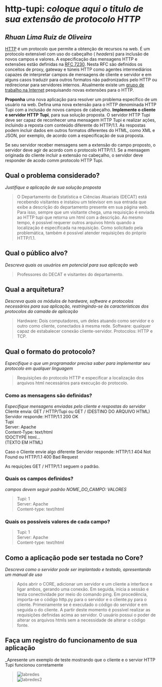 # http-tupi:  _coloque aqui o titulo de sua extensão de protocolo HTTP_

## _Rhuan Lima Ruiz de Oliveira_

 [HTTP](https://developer.mozilla.org/pt-BR/docs/Web/HTTP/Overview) é um protocolo que permite a obtenção de recursos na web. É um protocolo extensível com uso do  cabeçalho ( _headers_) para inclusão de novos campos e valores.  A especificação das mensagens HTTP e extensões estão definidas na [RFC 7230](https://datatracker.ietf.org/doc/html/rfc7230). Nesta RFC são definidos os conceitos de proxy, gateway e túneis HTTP como agentes intermediários capazes de interpretar campos de mensagens de cliente e servidor e em alguns casos traduzir para outros formatos não padronizados pelo HTTP ou redirecionar para servidores internos. Atualmente existe um [grupo de trabalho na Internet](https://httpwg.org/specs/) pesquisando novas extensões para o HTTP. 
 
__Proponha__ uma nova aplicação para resolver um problema específico de um usuário na web. Defina uma nova extensão para o HTTP denominada HTTP Tupi com a inclusão de novos campos de cabeçalho. __Implemente o cliente e servidor HTTP Tupi__, para sua solução proposta. O servidor HTTP Tupi deve ser capaz de reconhecer uma mensagem HTTP Tupi e realizar ações, incluindo a reposta com conteúdo diferente do HTTP/1.1. As respostas podem incluir dados em outros formatos diferentes do HTML, como XML e JSON, por exemplo, de acordo com a especificação de sua proposta.

Se seu servidor receber mensagens sem a extensão do campo proposto, o servidor deve agir de acordo com o protocolo HTTP/1.1. Se a mensagem originada do cliente incluir a extensão no cabeçalho, o servidor deve responder de acodo comm protocolo HTTP Tupi.

## Qual o problema considerado?  
_Justifique a aplicação de sua solução proposta_

>O Departamento de Estatística e Ciências Atuariais (DECAT) está recebendo visitantes e instalou um televisor em sua entrada que exibe a descrição do departamento presente em sua página web. Para isso, sempre que um visitante chega, uma requisição é enviada ao HTTP tupi que retorna um html com a descrição. Ao mesmo tempo, é possível requerer outros arquivos htmls quando a localização é especificada na requisição. Como solicitado pela problemática, também é possível atender requisições do próprio HTTP/1.1.

## Qual o público alvo?  
_Descreva quais os usuários em potencial para sua aplicação web_

> Professores do DECAT e visitantes do departamento.

## Qual a arquitetura?  
_Descreva quais os módulos de hardware, software e protocolos necessários para sua aplicação, restringindo-se às características dos protocolos da camada de aplicação_

> Hardware: Dois computadores, um deles atuando como servidor e o outro como cliente, conectados à mesma rede. Software: qualquer capaz de estabalecer conexão cliente-servidor. Protocolos: HTTP e TCP.

## Qual o formato do protocolo?
_Especifique o que um programador precisa saber para implementar seu protocolo em qualquer linguagem_

>Requisições do protocolo HTTP e especificar a localização dos arquivos html necessários para execução do protocolo.

### Como as mensagens são definidas?
_Especifique mensagens enviadas pelo cliente e respostas do servidor_
Cliente envia: GET / HTTP/Tupi ou GET / (DESTINO DO ARQUIVO HTML)
Servidor responde: 
HTTP/1.1 200 OK  
Tupi  
Server: Apache  
Content-Type: text/html               
!DOCTYPE html...  
(TEXTO EM HTML)  
                   
Caso o Cliente envie algo diferente
Servidor responde: HTTP/1.1 404 Not Found ou HTTP/1.1 400 Bad Request

As requições GET / HTTP/1.1 seguem o padrão.

### Quais os campos definidos?
_campos devem seguir padrão NOME_DO_CAMPO: VALORES_   
>Tupi: 1  
>Server: Apache  
>Content-type: text/html  

### Quais os possíveis valores de cada campo?
>Tupi: 1  
>Server: Apache  
>Content-type: text/html  

## Como a aplicação pode ser testada no Core?
_Descreva como o servidor pode ser implantado e testado, apresentando um manual de uso_ 

> Após abrir o CORE, adicionar um servidor e um cliente a interface e ligar ambos, gerando uma conexão. Em seguida, inicia a sessão e testa conectividade por meio do comando ping. Em procedência, importa-se o código http.py para o servidor e o cliente.py para o cliente. Primeiramente se é executado o código do servidor e em seguida o do cliente. A partir deste momento é possível realizar as requisições definidas acima ao servidor. O usuário possui o poder de alterar os arquivos htmls sem a necessidade de alterar o código fonte.

## Faça um registro do funcionamento de sua aplicação 
_Apresente um exemplo de teste mostrando que o cliente e o servior  HTTP Tupi funcionou corretamente

> ![labredes](https://user-images.githubusercontent.com/54746864/143238786-02191d5d-62fc-4211-8f37-f18bb04317cb.png)  
> ![labredes2](https://user-images.githubusercontent.com/54746864/143239006-6f548843-f362-42db-a118-55d54837f596.png)


